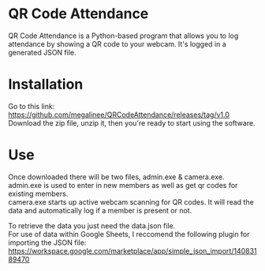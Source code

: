 # QR Code Attendance
QR Code Attendance is a Python-based program that allows you to log attendance by showing a QR code to your webcam. It's logged in a generated JSON file.

# Installation
Go to this link:<br />
https://github.com/megalinee/QRCodeAttendance/releases/tag/v1.0<br />
Download the zip file, unzip it, then you're ready to start using the software.

# Use
Once downloaded there will be two files, admin.exe & camera.exe.<br />
admin.exe is used to enter in new members as well as get qr codes for existing members.<br />
camera.exe starts up active webcam scanning for QR codes. It will read the data and automatically log if a member is present or not.

To retrieve the data you just need the data.json file.<br />
For use of data within Google Sheets, I reccomend the following plugin for importing the JSON file:<br />
https://workspace.google.com/marketplace/app/simple_json_import/14083189470
